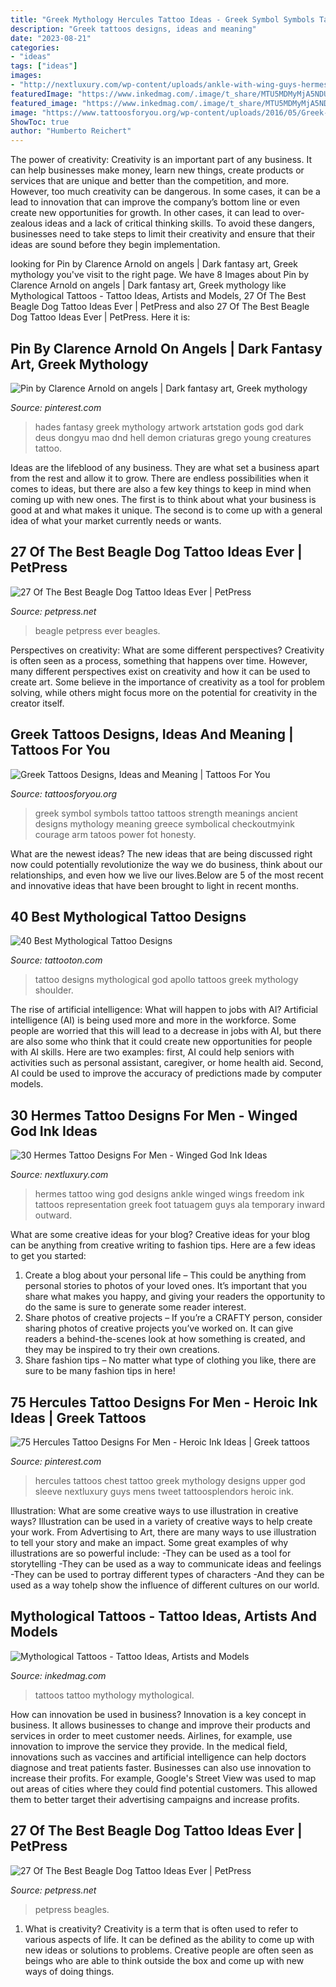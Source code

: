 ```yaml
---
title: "Greek Mythology Hercules Tattoo Ideas - Greek Symbol Symbols Tattoo Tattoos Strength Meanings Ancient Designs Mythology Meaning Greece Symbolical Checkoutmyink Courage Arm Tatoos Power Fot Honesty"
description: "Greek tattoos designs, ideas and meaning"
date: "2023-08-21"
categories:
- "ideas"
tags: ["ideas"]
images:
- "http://nextluxury.com/wp-content/uploads/ankle-with-wing-guys-hermes-tattoo-design-ideas-1.jpg"
featuredImage: "https://www.inkedmag.com/.image/t_share/MTU5MDMyMjA5NDUwODcwNTUy/mythology_feature.jpg"
featured_image: "https://www.inkedmag.com/.image/t_share/MTU5MDMyMjA5NDUwODcwNTUy/mythology_feature.jpg"
image: "https://www.tattoosforyou.org/wp-content/uploads/2016/05/Greek-Symbol-Tattoos.jpg"
ShowToc: true
author: "Humberto Reichert"
---
```



The power of creativity:
Creativity is an important part of any business. It can help businesses make money, learn new things, create products or services that are unique and better than the competition, and more. However, too much creativity can be dangerous. In some cases, it can be a lead to innovation that can improve the company’s bottom line or even create new opportunities for growth. In other cases, it can lead to over-zealous ideas and a lack of critical thinking skills. To avoid these dangers, businesses need to take steps to limit their creativity and ensure that their ideas are sound before they begin implementation.

	

		
looking for Pin by Clarence Arnold on angels | Dark fantasy art, Greek mythology you've visit to the right page. We have 8 Images about Pin by Clarence Arnold on angels | Dark fantasy art, Greek mythology like Mythological Tattoos - Tattoo Ideas, Artists and Models, 27 Of The Best Beagle Dog Tattoo Ideas Ever | PetPress and also 27 Of The Best Beagle Dog Tattoo Ideas Ever | PetPress. Here it is:
		
    
## Pin By Clarence Arnold On Angels | Dark Fantasy Art, Greek Mythology

<img loading=lazy src="https://i.pinimg.com/736x/81/b3/28/81b328338ca72e6f025ea02bc4a7dad4.jpg" onerror="this.onerror=null;this.src='https://tse4.mm.bing.net/th?id=OIP.qrt3_HJcPJQ0r-Mid_vWdgHaMU&amp;pid=15.1';" alt="Pin by Clarence Arnold on angels | Dark fantasy art, Greek mythology">

_Source: pinterest.com_

>hades fantasy greek mythology artwork artstation gods god dark deus dongyu mao dnd hell demon criaturas grego young creatures tattoo. 

	

Ideas are the lifeblood of any business. They are what set a business apart from the rest and allow it to grow. There are endless possibilities when it comes to ideas, but there are also a few key things to keep in mind when coming up with new ones. The first is to think about what your business is good at and what makes it unique. The second is to come up with a general idea of what your market currently needs or wants.

    
## 27 Of The Best Beagle Dog Tattoo Ideas Ever | PetPress

<img loading=lazy src="https://petpress.net/wp-content/uploads/2020/02/beagle-paw-print-tattoo.jpg" onerror="this.onerror=null;this.src='https://tse3.mm.bing.net/th?id=OIP.l5w-NQp3uIxfjdWhho3m4wHaG9&amp;pid=15.1';" alt="27 Of The Best Beagle Dog Tattoo Ideas Ever | PetPress">

_Source: petpress.net_

>beagle petpress ever beagles. 

	

Perspectives on creativity: What are some different perspectives?
Creativity is often seen as a process, something that happens over time. However, many different perspectives exist on creativity and how it can be used to create art. Some believe in the importance of creativity as a tool for problem solving, while others might focus more on the potential for creativity in the creator itself.

    
## Greek Tattoos Designs, Ideas And Meaning | Tattoos For You

<img loading=lazy src="https://www.tattoosforyou.org/wp-content/uploads/2016/05/Greek-Symbol-Tattoos.jpg" onerror="this.onerror=null;this.src='https://tse2.mm.bing.net/th?id=OIP.wehlxBtIMu8H96GpMTdQ2AAAAA&amp;pid=15.1';" alt="Greek Tattoos Designs, Ideas and Meaning | Tattoos For You">

_Source: tattoosforyou.org_

>greek symbol symbols tattoo tattoos strength meanings ancient designs mythology meaning greece symbolical checkoutmyink courage arm tatoos power fot honesty. 

	

What are the newest ideas?
The new ideas that are being discussed right now could potentially revolutionize the way we do business, think about our relationships, and even how we live our lives.Below are 5 of the most recent and innovative ideas that have been brought to light in recent months.

    
## 40 Best Mythological Tattoo Designs

<img loading=lazy src="https://tattooton.com/wp-content/uploads/2016/02/Mythological-Tattoo-Designs.17.jpg" onerror="this.onerror=null;this.src='https://tse3.mm.bing.net/th?id=OIP.80jGMBHch6WSb1-31euYfgHaMi&amp;pid=15.1';" alt="40 Best Mythological Tattoo Designs">

_Source: tattooton.com_

>tattoo designs mythological god apollo tattoos greek mythology shoulder. 

	

The rise of artificial intelligence: What will happen to jobs with AI?
Artificial intelligence (AI) is being used more and more in the workforce. Some people are worried that this will lead to a decrease in jobs with AI, but there are also some who think that it could create new opportunities for people with AI skills. Here are two examples: first, AI could help seniors with activities such as personal assistant, caregiver, or home health aid. Second, AI could be used to improve the accuracy of predictions made by computer models.

    
## 30 Hermes Tattoo Designs For Men - Winged God Ink Ideas

<img loading=lazy src="http://nextluxury.com/wp-content/uploads/ankle-with-wing-guys-hermes-tattoo-design-ideas-1.jpg" onerror="this.onerror=null;this.src='https://tse2.mm.bing.net/th?id=OIP.mIgaiMH2mPRGt7RSNfL2vAHaKJ&amp;pid=15.1';" alt="30 Hermes Tattoo Designs For Men - Winged God Ink Ideas">

_Source: nextluxury.com_

>hermes tattoo wing god designs ankle winged wings freedom ink tattoos representation greek foot tatuagem guys ala temporary inward outward. 

	

What are some creative ideas for your blog?
Creative ideas for your blog can be anything from creative writing to fashion tips. Here are a few ideas to get you started: 
1) Create a blog about your personal life – This could be anything from personal stories to photos of your loved ones. It’s important that you share what makes you happy, and giving your readers the opportunity to do the same is sure to generate some reader interest. 
2) Share photos of creative projects – If you’re a CRAFTY person, consider sharing photos of creative projects you’ve worked on. It can give readers a behind-the-scenes look at how something is created, and they may be inspired to try their own creations. 
3) Share fashion tips – No matter what type of clothing you like, there are sure to be many fashion tips in here!

    
## 75 Hercules Tattoo Designs For Men - Heroic Ink Ideas | Greek Tattoos

<img loading=lazy src="https://i.pinimg.com/736x/6a/bc/b8/6abcb879941b23fead180ae28e5c36c9.jpg" onerror="this.onerror=null;this.src='https://tse1.mm.bing.net/th?id=OIP.g5V0sUTt2e6T1NA4DIQFjQHaFl&amp;pid=15.1';" alt="75 Hercules Tattoo Designs For Men - Heroic Ink Ideas | Greek tattoos">

_Source: pinterest.com_

>hercules tattoos chest tattoo greek mythology designs upper god sleeve nextluxury guys mens tweet tattoosplendors heroic ink. 

	

Illustration: What are some creative ways to use illustration in creative ways?
Illustration can be used in a variety of creative ways to help create your work. From Advertising to Art, there are many ways to use illustration to tell your story and make an impact. Some great examples of why illustrations are so powerful include: 
-They can be used as a tool for storytelling 
-They can be used as a way to communicate ideas and feelings 
-They can be used to portray different types of characters 
-And they can be used as a way tohelp show the influence of different cultures on our world.

    
## Mythological Tattoos - Tattoo Ideas, Artists And Models

<img loading=lazy src="https://www.inkedmag.com/.image/t_share/MTU5MDMyMjA5NDUwODcwNTUy/mythology_feature.jpg" onerror="this.onerror=null;this.src='https://tse2.mm.bing.net/th?id=OIP.HhVNvcXqgxRLa5g8KLt2DwHaHY&amp;pid=15.1';" alt="Mythological Tattoos - Tattoo Ideas, Artists and Models">

_Source: inkedmag.com_

>tattoos tattoo mythology mythological. 

	

How can innovation be used in business?
Innovation is a key concept in business. It allows businesses to change and improve their products and services in order to meet customer needs. Airlines, for example, use innovation to improve the service they provide. In the medical field, innovations such as vaccines and artificial intelligence can help doctors diagnose and treat patients faster. Businesses can also use innovation to increase their profits. For example, Google's Street View was used to map out areas of cities where they could find potential customers. This allowed them to better target their advertising campaigns and increase profits.

    
## 27 Of The Best Beagle Dog Tattoo Ideas Ever | PetPress

<img loading=lazy src="https://petpress.net/wp-content/uploads/2020/02/color-beagle-tattoo-face-design.jpg" onerror="this.onerror=null;this.src='https://tse3.mm.bing.net/th?id=OIP.apSbqv1_8YZEkH0k8CYnCwHaHa&amp;pid=15.1';" alt="27 Of The Best Beagle Dog Tattoo Ideas Ever | PetPress">

_Source: petpress.net_

>petpress beagles. 

	

1. What is creativity?
Creativity is a term that is often used to refer to various aspects of life. It can be defined as the ability to come up with new ideas or solutions to problems. Creative people are often seen as beings who are able to think outside the box and come up with new ways of doing things.

